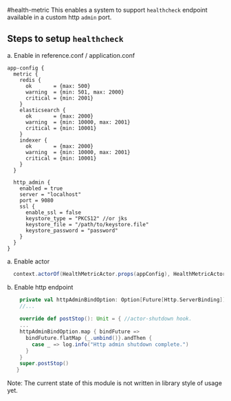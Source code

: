 #health-metric
This enables a system to support `healthcheck` endpoint available in a custom http `admin` port.

## Steps to setup `healthcheck`
a. Enable in reference.conf / application.conf
```hocon
app-config {
  metric {
    redis {
      ok       = {max: 500}
      warning  = {min: 501, max: 2000}
      critical = {min: 2001}
    }
    elasticsearch {
      ok       = {max: 2000}
      warning  = {min: 10000, max: 2001}
      critical = {min: 10001}
    }
    indexer {
      ok       = {max: 2000}
      warning  = {min: 10000, max: 2001}
      critical = {min: 10001}
    }
  }

  http_admin {
    enabled = true
    server = "localhost"
    port = 9080
    ssl {
      enable_ssl = false
      keystore_type = "PKCS12" //or jks
      keystore_file = "/path/to/keystore.file"
      keystore_password = "password"
    }
  }
}  

```


a. Enable actor
```scala
  context.actorOf(HealthMetricActor.props(appConfig), HealthMetricActor.actorName)
```

b. Enable http endpoint
```scala
    private val httpAdminBindOption: Option[Future[Http.ServerBinding]] = AdminUtils.initHTTPAdmin(appConfig)
    //...
    
    override def postStop(): Unit = { //actor-shutdown hook.
    ...
    httpAdminBindOption.map { bindFuture =>
      bindFuture.flatMap {_.unbind()}.andThen {
        case _ => log.info("Http admin shutdown complete.")
      }
    }
    super.postStop()
   }
```

Note: 
The current state of this module is not written in library style of usage yet.